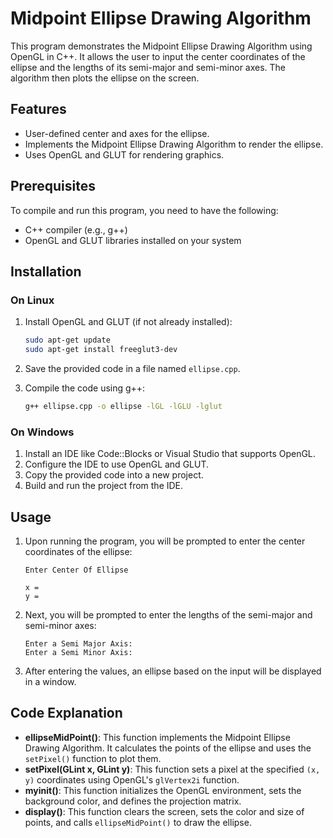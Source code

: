 # Midpoint Ellipse Drawing Algorithm

This program demonstrates the Midpoint Ellipse Drawing Algorithm using OpenGL in C++. It allows the user to input the center coordinates of the ellipse and the lengths of its semi-major and semi-minor axes. The algorithm then plots the ellipse on the screen.

## Features

- User-defined center and axes for the ellipse.
- Implements the Midpoint Ellipse Drawing Algorithm to render the ellipse.
- Uses OpenGL and GLUT for rendering graphics.

## Prerequisites

To compile and run this program, you need to have the following:

- C++ compiler (e.g., g++)
- OpenGL and GLUT libraries installed on your system

## Installation

### On Linux

1. Install OpenGL and GLUT (if not already installed):
    ```bash
    sudo apt-get update
    sudo apt-get install freeglut3-dev
    ```

2. Save the provided code in a file named `ellipse.cpp`.

3. Compile the code using g++:
    ```bash
    g++ ellipse.cpp -o ellipse -lGL -lGLU -lglut
    ```
    

### On Windows

1. Install an IDE like Code::Blocks or Visual Studio that supports OpenGL.
2. Configure the IDE to use OpenGL and GLUT.
3. Copy the provided code into a new project.
4. Build and run the project from the IDE.

## Usage

1. Upon running the program, you will be prompted to enter the center coordinates of the ellipse:

    ```
    Enter Center Of Ellipse

    x = 
    y = 
    ```

2. Next, you will be prompted to enter the lengths of the semi-major and semi-minor axes:

    ```
    Enter a Semi Major Axis: 
    Enter a Semi Minor Axis: 
    ```

3. After entering the values, an ellipse based on the input will be displayed in a window.

## Code Explanation

- **ellipseMidPoint()**: This function implements the Midpoint Ellipse Drawing Algorithm. It calculates the points of the ellipse and uses the `setPixel()` function to plot them.
- **setPixel(GLint x, GLint y)**: This function sets a pixel at the specified `(x, y)` coordinates using OpenGL's `glVertex2i` function.
- **myinit()**: This function initializes the OpenGL environment, sets the background color, and defines the projection matrix.
- **display()**: This function clears the screen, sets the color and size of points, and calls `ellipseMidPoint()` to draw the ellipse.




